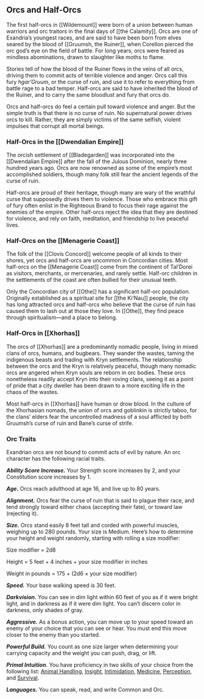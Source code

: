## Orcs and Half-Orcs

The first half-orcs in [[Wildemount]] were born of a union between human warriors and orc traitors in the final days of [[the Calamity]]. Orcs are one of Exandria’s youngest races, and are said to have been born from elves seared by the blood of [[Gruumsh, the Ruiner]], when Corellon pierced the orc god’s eye on the field of battle. For long years, orcs were feared as mindless abominations, drawn to slaughter like moths to flame.

Stories tell of how the blood of the Ruiner flows in the veins of all orcs, driving them to commit acts of terrible violence and anger. Orcs call this fury _hgar’Gruum_, or the curse of ruin, and use it to refer to everything from battle rage to a bad temper. Half-orcs are said to have inherited the blood of the Ruiner, and to carry the same bloodlust and fury that orcs do.

Orcs and half-orcs do feel a certain pull toward violence and anger. But the simple truth is that there is no curse of ruin. No supernatural power drives orcs to kill. Rather, they are simply victims of the same selfish, violent impulses that corrupt all mortal beings.

### Half-Orcs in the [[Dwendalian Empire]]

The orcish settlement of [[Bladegarden]] was incorporated into the [[Dwendalian Empire]] after the fall of the Julous Dominion, nearly three hundred years ago. Orcs are now renowned as some of the empire’s most accomplished soldiers, though many folk still fear the ancient legends of the curse of ruin.

Half-orcs are proud of their heritage, though many are wary of the wrathful curse that supposedly drives them to violence. Those who embrace this gift of fury often enlist in the Righteous Brand to focus their rage against the enemies of the empire. Other half-orcs reject the idea that they are destined for violence, and rely on faith, meditation, and friendship to live peaceful lives.

### Half-Orcs on the [[Menagerie Coast]]

The folk of the [[Clovis Concord]] welcome people of all kinds to their shores, yet orcs and half-orcs are uncommon in Concordian cities. Most half-orcs on the [[Menagerie Coast]] come from the continent of Tal’Dorei as visitors, merchants, or mercenaries, and rarely settle. Half-orc children in the settlements of the coast are often bullied for their unusual teeth.

Only the Concordian city of [[Othe]] has a significant half-orc population. Originally established as a spiritual site for [[the Ki’Nau]] people, the city has long attracted orcs and half-orcs who believe that the curse of ruin has caused them to lash out at those they love. In [[Othe]], they find peace through spiritualism—and a place to belong.

### Half-Orcs in [[Xhorhas]]

The orcs of [[Xhorhas]] are a predominantly nomadic people, living in mixed clans of orcs, humans, and bugbears. They wander the wastes, taming the indigenous beasts and trading with Kryn settlements. The relationship between the orcs and the Kryn is relatively peaceful, though many nomadic orcs are angered when Kryn souls are reborn in orc bodies. These orcs nonetheless readily accept Kryn into their roving clans, seeing it as a point of pride that a city dweller has been drawn to a more exciting life in the chaos of the wastes.

Most half-orcs in [[Xhorhas]] have human or drow blood. In the culture of the Xhorhasian nomads, the union of orcs and goblinkin is strictly taboo, for the clans’ elders fear the uncontrolled madness of a soul afflicted by both Gruumsh’s curse of ruin and Bane’s curse of strife.

### Orc Traits

Exandrian orcs are not bound to commit acts of evil by nature. An orc character has the following racial traits.

_**Ability Score Increase.**_ Your Strength score increases by 2, and your Constitution score increases by 1.

_**Age.**_ Orcs reach adulthood at age 16, and live up to 80 years.

_**Alignment.**_ Orcs fear the curse of ruin that is said to plague their race, and tend strongly toward either chaos (accepting their fate), or toward law (rejecting it).

_**Size.**_ Orcs stand easily 8 feet tall and corded with powerful muscles, weighing up to 280 pounds. Your size is Medium. Here’s how to determine your height and weight randomly, starting with rolling a size modifier:

Size modifier = 2d8

Height = 5 feet + 4 inches + your size modifier in inches

Weight in pounds = 175 + (2d6 × your size modifier)

_**Speed.**_ Your base walking speed is 30 feet.

_**Darkvision.**_ You can see in dim light within 60 feet of you as if it were bright light, and in darkness as if it were dim light. You can’t discern color in darkness, only shades of gray.

_**Aggressive.**_ As a bonus action, you can move up to your speed toward an enemy of your choice that you can see or hear. You must end this move closer to the enemy than you started.

_**Powerful Build.**_ You count as one size larger when determining your carrying capacity and the weight you can push, drag, or lift.

_**Primal Intuition.**_ You have proficiency in two skills of your choice from the following list: [Animal Handling](https://www.dndbeyond.com/compendium/rules/basic-rules/using-ability-scores#AnimalHandling), [Insight](https://www.dndbeyond.com/compendium/rules/basic-rules/using-ability-scores#Insight), [Intimidation](https://www.dndbeyond.com/compendium/rules/basic-rules/using-ability-scores#Intimidation), [Medicine](https://www.dndbeyond.com/compendium/rules/basic-rules/using-ability-scores#Medicine), [Perception](https://www.dndbeyond.com/compendium/rules/basic-rules/using-ability-scores#Perception), and [Survival](https://www.dndbeyond.com/compendium/rules/basic-rules/using-ability-scores#Survival).

_**Languages.**_ You can speak, read, and write Common and Orc.